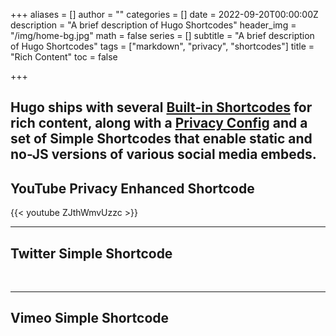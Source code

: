 +++
aliases = []
author = ""
categories = []
date = 2022-09-20T00:00:00Z
description = "A brief description of Hugo Shortcodes"
header_img = "/img/home-bg.jpg"
math = false
series = []
subtitle = "A brief description of Hugo Shortcodes"
tags = ["markdown", "privacy", "shortcodes"]
title = "Rich Content"
toc = false

+++
## Hugo ships with several [Built-in Shortcodes](https://gohugo.io/content-management/shortcodes/#use-hugos-built-in-shortcodes) for rich content, along with a [Privacy Config](https://gohugo.io/about/hugo-and-gdpr/) and a set of Simple Shortcodes that enable static and no-JS versions of various social media embeds. <!--more-->

## YouTube Privacy Enhanced Shortcode

{{< youtube ZJthWmvUzzc >}} <br>

***

## Twitter Simple Shortcode

<br>

***

## Vimeo Simple Shortcode